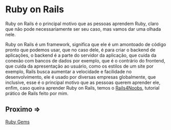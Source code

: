 # Ruby on Rails

Ruby on Rails é o principal motivo que as pessoas aprendem Ruby, claro que não pode necessariamente ser seu caso, mas vamos dar uma olhada nele.

Ruby on Rails é um framework, significa que ele é um amontoado de código pronto que podemos usar, que no caso dele, é para criar o backend de aplicações, o backend é a parte do servidor da aplicação, que cuida da conexão com bancos de dados por exemplo, que é o contrário do frontend, que cuida da apresentação ao usuário, como os estilos de um site por exemplo, Rails busca aumentar a velocidade e facilidade no desenvolvimento, ele é usado por diversas empresas globalmente, que inclusive, esse é o principal motivo que as pessoas querem aprender ele, enfim, caso queira aprender Ruby on Rails, temos o [Rails4Noobs](https://github.com/lissatransborda/rails4noobs), tutorial prático de Rails feito por mim.

## Proximo =>

[Ruby Gems](../gems/README.md)
